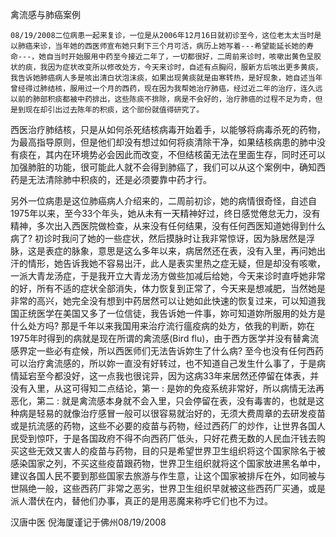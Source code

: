 禽流感与肺癌案例

    08/19/2008二位病患一起来复诊，一位是从2006年12月16日就初诊至今，这位老太太当时是以肺癌来诊，当年她的西医师宣布她只剩下三个月可活，病历上她写着---希望能延长她的寿命---，她自当时开始服用中药至今接近二年了，一切都很好，二周前来诊时，咳嗽出黄色呈胶状的痰，我因为症状改变所以修改处方，今天来诊时，自述有点胸闷，服新方后咳出更多黄痰，我告诉她肺癌病人多是咳出清白状泡沫痰，如果出现黄痰就是由寒转热，是好现象，她自述当年曾经得过肺结核，服用过一个月的西药，现在因为我帮她治疗肺癌，经过近二年的治疗，连久远以前的肺部积痰都被中药排出，这些陈痰不排除，病是不会好的，治疗肺癌的过程不足为奇，但是到现在却引出过去陈年的积痰，这个部份就值得研究了。

   西医治疗肺结核，只是从如何杀死结核病毒开始着手，以能够将病毒杀死的药物，为最高指导原则，但是他们却没有想过如何将痰清除干净，如果结核病患的肺中没有痰在，其内在环境势必会因此而改变，不但结核菌无法在里面生存，同时还可以加强肺脏的功能，很可能此人就不会得到肺癌了，我们可以从这个案例中，确知西药是无法清除肺中积痰的，还是必须要靠中药才行。

   另外一位病患是这位肺癌病人介绍来的，二周前初诊，她的病情很奇怪，自述自1975年以来，至今33个年头，她从未有一天精神好过，终日感觉倦怠无力，没有精神，多次出入西医院做检查，从来没有任何结果，没有任何西医知道她得到什么病了? 初诊时我问了她的一些症状，然后摸脉时让我非常惊讶，因为脉居然是浮脉，这是表症的脉象，意思是这么多年以来，病居然还在表，没有入里，再问她出汗的情形，她告诉我她不容易出汗，此人是表实里热之症无疑，但是却没有咳嗽，一派大青龙汤症，于是我开立大青龙汤方做些加减后给她，今天来诊时直呼她非常的好，所有不适的症状全部消失，体力恢复到正常了，今天来是想减肥，当然她是非常的高兴，她完全没有想到中药居然可以让她如此快速的恢复过来，可以知道我国正统医学在美国又多了一位信徒，我告诉她一件事，妳可知道妳所服用的处方是什么处方吗? 那是千年以来我国用来治疗流行瘟疫病的处方，依我的判断，妳在1975年时得到的病就是现在所谓的禽流感(Bird flu)，由于西方医学并没有替禽流感界定一些必有症候，所以西医师们无法告诉妳生了什么病? 至今也没有任何西药可以治疗禽流感的，所以妳一直没有好转过，也不知道自己发生什么事了，于是病情延宕至今都没好，这一点我也很诧异，因为这病33年来居然还停留在体表，并没有入里，从这可得知二点结论，第一 : 是妳的免疫系统非常好，所以病情无法再恶化，第二 : 就是禽流感本身就不会入里，只会停留在表，没有毒害的，也就是这种病是轻易的就像治疗感冒一般可以很容易就治好的，无须大费周章的去研发疫苗或是抗流感的药物，这些不必要的疫苗与药物，经过西药厂的炒作，让世界各国人民受到惊吓，于是各国政府不得不向西药厂低头，只好花费无数的人民血汗钱去购买这些无效又害人的疫苗与药物，目的只是希望世界卫生组织将这个国家除名于被感染国家之列，不买这些疫苗跟药物，世界卫生组织就将这个国家放进黑名单中，建议各国人民不要到那些国家去旅游与作生意，让这个国家被排斥在外，如同被与世隔绝一般，这些西药厂非常之恶劣，世界卫生组织早就被这些西药厂买通，或是派人潜伏在内，替他们办事，真正的是用恶魔来称呼它们也不为过。

汉唐中医  倪海厦谨记于佛州08/19/2008